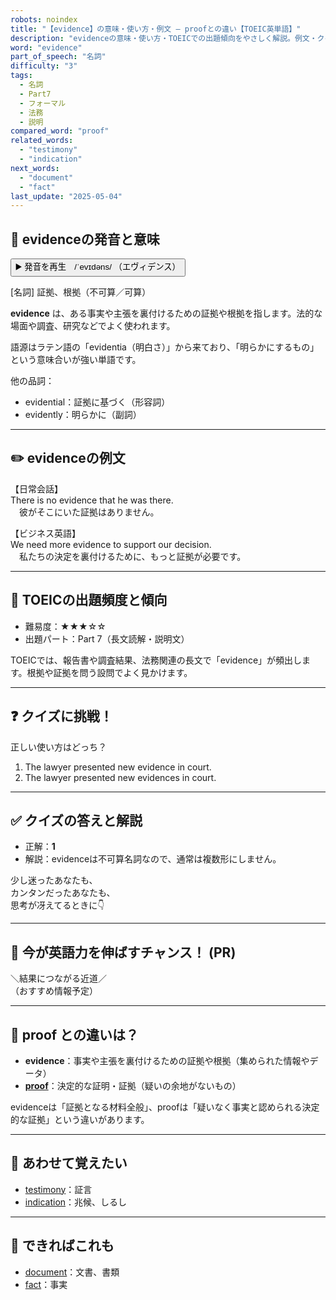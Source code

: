 ```yaml
---
robots: noindex
title: "【evidence】の意味・使い方・例文 ― proofとの違い【TOEIC英単語】"
description: "evidenceの意味・使い方・TOEICでの出題傾向をやさしく解説。例文・クイズ付きでproofとの違いもわかりやすく学べます。"
word: "evidence"
part_of_speech: "名詞"
difficulty: "3"
tags:
  - 名詞
  - Part7
  - フォーマル
  - 法務
  - 説明
compared_word: "proof"
related_words:
  - "testimony"
  - "indication"
next_words:
  - "document"
  - "fact"
last_update: "2025-05-04"
---
```


## 🔰 evidenceの発音と意味

<button class="play-audio" onclick="playTTS('evidence')">
  <span class="play-audio-main">
    ▶️ 発音を再生　/ˈevɪdəns/
  </span>
  <span class="play-audio-sub">
    （エヴィデンス）
  </span>
</button>

[名詞] 証拠、根拠（不可算／可算）

**evidence** は、ある事実や主張を裏付けるための証拠や根拠を指します。法的な場面や調査、研究などでよく使われます。

語源はラテン語の「evidentia（明白さ）」から来ており、「明らかにするもの」という意味合いが強い単語です。

他の品詞：  
- evidential：証拠に基づく（形容詞）
- evidently：明らかに（副詞）

---

## ✏️ evidenceの例文

【日常会話】  
There is no evidence that he was there.  
　彼がそこにいた証拠はありません。

【ビジネス英語】  
We need more evidence to support our decision.  
　私たちの決定を裏付けるために、もっと証拠が必要です。

---

## 🎯 TOEICの出題頻度と傾向

- 難易度：★★★☆☆
- 出題パート：Part 7（長文読解・説明文）

TOEICでは、報告書や調査結果、法務関連の長文で「evidence」が頻出します。根拠や証拠を問う設問でよく見かけます。

---

## ❓ クイズに挑戦！

正しい使い方はどっち？

1. The lawyer presented new evidence in court.  
2. The lawyer presented new evidences in court.

---

## ✅ クイズの答えと解説

- 正解：**1**
- 解説：evidenceは不可算名詞なので、通常は複数形にしません。

少し迷ったあなたも、  
カンタンだったあなたも、  
思考が冴えてるときに👇️

---

## 🚀 今が英語力を伸ばすチャンス！ (PR)

<div class="info-center">
＼結果につながる近道／<br>  
（おすすめ情報予定）
</div>

---

## 🤔  proof との違いは？

- **evidence**：事実や主張を裏付けるための証拠や根拠（集められた情報やデータ）
- **[proof](/word/proof/)**：決定的な証明・証拠（疑いの余地がないもの）

evidenceは「証拠となる材料全般」、proofは「疑いなく事実と認められる決定的な証拠」という違いがあります。

---

## 🧩 あわせて覚えたい

- [testimony](/word/testimony/)：証言
- [indication](/word/indication/)：兆候、しるし

---

## 📖 できればこれも

- [document](/word/document/)：文書、書類
- [fact](/word/fact/)：事実

<!-- cvid: aid15_bid32 -->
